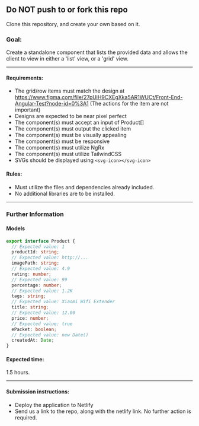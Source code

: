 ## Do NOT push to or fork this repo

Clone this repository, and create your own based on it.

### Goal:

Create a standalone component that lists the provided data and allows the client to view in either a 'list' view, or a 'grid' view.

---

#### Requirements:

- The grid/row items must match the design at https://www.figma.com/file/27pUiH9CXEgXka5AR1WUCt/Front-End-Angular-Test?node-id=0%3A1 (The actions for the item are not important)
- Designs are expected to be near pixel perfect
- The component(s) must accept an input of Product[]
- The component(s) must output the clicked item
- The component(s) must be visually appealing
- The component(s) must be responsive
- The component(s) must utilize NgRx
- The component(s) must utilize TailwindCSS
- SVGs should be displayed using ```<svg-icon></svg-icon>```

#### Rules:

- Must utilize the files and dependencies already included.
- No additional libraries are to be installed.

---

### Further Information

#### Models

```typescript
export interface Product {
  // Expected value: 1
  productId: string;
  // Expected value: http://...
  imagePath: string;
  // Expected value: 4.9
  rating: number;
  // Expected value: 99
  percentage: number;
  // Expected value: 1.2K
  tags: string;
  // Expected value: Xiaomi Wifi Extender
  title: string;
  // Expected value: 12.00
  price: number;
  // Expected value: true
  ePacket: boolean;
  // Expected value: new Date()
  createdAt: Date;
}
```


#### Expected time:

1.5 hours.

---

#### Submission instructions:

- Deploy the application to Netlify
- Send us a link to the repo, along with the netlify link. No further action is required.
